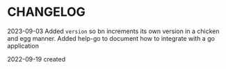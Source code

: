 # CHANGELOG

2023-09-03
    Added `version` so bn increments its own version in a chicken and egg manner.
    Added help-go to document how to integrate with a go application


2022-09-19
    created

